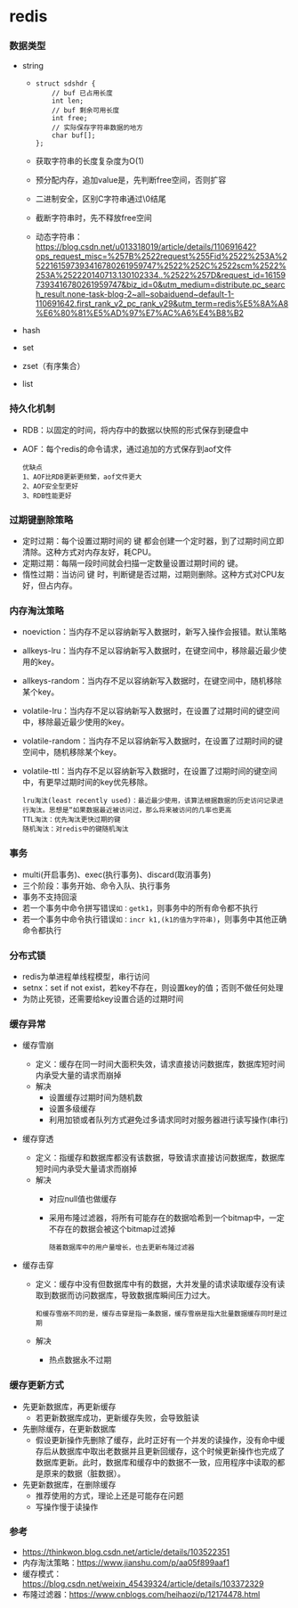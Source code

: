 # redis

### 数据类型

- string

  - ```
    struct sdshdr {
        // buf 已占用长度
        int len;
        // buf 剩余可用长度
        int free;
        // 实际保存字符串数据的地方
        char buf[];
    };
    ```

  - 获取字符串的长度复杂度为O(1)

  - 预分配内存，追加value是，先判断free空间，否则扩容

  - 二进制安全，区别C字符串通过\0结尾

  - 截断字符串时，先不释放free空间

  - 动态字符串：https://blog.csdn.net/u013318019/article/details/110691642?ops_request_misc=%257B%2522request%255Fid%2522%253A%2522161597393416780261959747%2522%252C%2522scm%2522%253A%252220140713.130102334..%2522%257D&request_id=161597393416780261959747&biz_id=0&utm_medium=distribute.pc_search_result.none-task-blog-2~all~sobaiduend~default-1-110691642.first_rank_v2_pc_rank_v29&utm_term=redis%E5%8A%A8%E6%80%81%E5%AD%97%E7%AC%A6%E4%B8%B2

- hash

- set

- zset（有序集合）

- list

### 持久化机制

- RDB：以固定的时间，将内存中的数据以快照的形式保存到硬盘中

- AOF：每个redis的命令请求，通过追加的方式保存到aof文件

  ```
  优缺点
  1、AOF比RDB更新更频繁，aof文件更大
  2、AOF安全型更好
  3、RDB性能更好
  ```

### 过期键删除策略

- 定时过期：每个设置过期时间的 键 都会创建一个定时器，到了过期时间立即清除。这种方式对内存友好，耗CPU。
- 定期过期：每隔一段时间就会扫描一定数量设置过期时间的 键。
- 惰性过期：当访问 键 时，判断键是否过期，过期则删除。这种方式对CPU友好，但占内存。

### 内存淘汰策略

- noeviction：当内存不足以容纳新写入数据时，新写入操作会报错。默认策略

- allkeys-lru：当内存不足以容纳新写入数据时，在键空间中，移除最近最少使用的key。

- allkeys-random：当内存不足以容纳新写入数据时，在键空间中，随机移除某个key。

- volatile-lru：当内存不足以容纳新写入数据时，在设置了过期时间的键空间中，移除最近最少使用的key。

- volatile-random：当内存不足以容纳新写入数据时，在设置了过期时间的键空间中，随机移除某个key。

- volatile-ttl：当内存不足以容纳新写入数据时，在设置了过期时间的键空间中，有更早过期时间的key优先移除。

  ```
  lru淘汰(least recently used)：最近最少使用，该算法根据数据的历史访问记录进行淘汰。思想是“如果数据最近被访问过，那么将来被访问的几率也更高
  TTL淘汰：优先淘汰更快过期的键
  随机淘汰：对redis中的键随机淘汰
  ```

### 事务

- multi(开启事务)、exec(执行事务)、discard(取消事务)
- 三个阶段：事务开始、命令入队、执行事务
- 事务不支持回滚
- 若一个事务中命令拼写错误`如：getk1`，则事务中的所有命令都不执行
- 若一个事务中命令执行错误`如：incr k1,(k1的值为字符串)`，则事务中其他正确命令都执行

### 分布式锁

- redis为单进程单线程模型，串行访问
- setnx：set if not exist，若key不存在，则设置key的值；否则不做任何处理
- 为防止死锁，还需要给key设置合适的过期时间

### 缓存异常

- 缓存雪崩

  - 定义：缓存在同一时间大面积失效，请求直接访问数据库，数据库短时间内承受大量的请求而崩掉
  - 解决
    - 设置缓存过期时间为随机数
    - 设置多级缓存
    - 利用加锁或者队列方式避免过多请求同时对服务器进行读写操作(串行)

- 缓存穿透

  - 定义：指缓存和数据库都没有该数据，导致请求直接访问数据库，数据库短时间内承受大量请求而崩掉
  - 解决
    - 对应null值也做缓存
    
    - 采用布隆过滤器，将所有可能存在的数据哈希到一个bitmap中，一定不存在的数据会被这个bitmap过滤掉
    
      ```
      随着数据库中的用户量增长，也去更新布隆过滤器
      ```
    
      

- 缓存击穿

  - 定义：缓存中没有但数据库中有的数据，大并发量的请求读取缓存没有读取到数据而访问数据库，导致数据库瞬间压力过大。

    ```
    和缓存雪崩不同的是，缓存击穿是指一条数据，缓存雪崩是指大批量数据缓存同时是过期
    ```

  - 解决

    - 热点数据永不过期

### 缓存更新方式

- 先更新数据库，再更新缓存
  - 若更新数据库成功，更新缓存失败，会导致脏读
- 先删除缓存，在更新数据库
  - 假设更新操作先删除了缓存，此时正好有一个并发的读操作，没有命中缓存后从数据库中取出老数据并且更新回缓存，这个时候更新操作也完成了数据库更新。此时，数据库和缓存中的数据不一致，应用程序中读取的都是原来的数据（脏数据）。
- 先更新数据库，在删除缓存
  - 推荐使用的方式，理论上还是可能存在问题
  - 写操作慢于读操作

### 参考

- https://thinkwon.blog.csdn.net/article/details/103522351
- 内存淘汰策略：https://www.jianshu.com/p/aa05f899aaf1
- 缓存模式：https://blog.csdn.net/weixin_45439324/article/details/103372329
- 布隆过滤器：https://www.cnblogs.com/heihaozi/p/12174478.html

